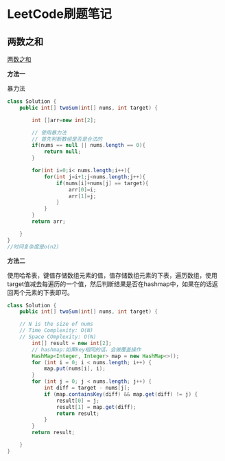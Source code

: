 # LeetCode刷题笔记

## 两数之和

[两数之和](https://leetcode-cn.com/problems/two-sum/)

**方法一**

暴力法

~~~ java
class Solution {
    public int[] twoSum(int[] nums, int target) {

        int []arr=new int[2];

        // 使用暴力法
        // 首先判断数组是否是合法的
        if(nums == null || nums.length == 0){
            return null;
        }

        for(int i=0;i< nums.length;i++){
            for(int j=i+1;j<nums.length;j++){
                if(nums[i]+nums[j] == target){
                    arr[0]=i;
                    arr[1]=j;
                }
            }
        }
        return arr;

    }
}
//时间复杂度是o(n2)
~~~

**方法二**

使用哈希表，键值存储数组元素的值，值存储数组元素的下表，遍历数组，使用target值减去每遍历的一个值，然后判断结果是否在hashmap中，如果在的话返回两个元素的下表即可。

~~~ java
class Solution {
    public int[] twoSum(int[] nums, int target) {

    // N is the size of nums
    // Time Complexity: O(N)
    // Space COmplexity: O(N)
        int[] result = new int[2];
        // hashmap:如果key相同的话，会做覆盖操作
        HashMap<Integer, Integer> map = new HashMap<>();
        for (int i = 0; i < nums.length; i++) {
            map.put(nums[i], i);
        }
        for (int j = 0; j < nums.length; j++) {
            int diff = target - nums[j];
            if (map.containsKey(diff) && map.get(diff) != j) {
                result[0] = j;
                result[1] = map.get(diff);
                return result;
            }
        }
        return result;

    }
}
~~~

